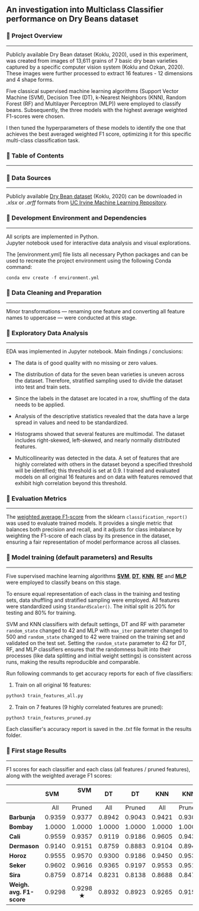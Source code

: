 ## An investigation into Multiclass Classifier performance on Dry Beans dataset

### :pushpin: Project Overview

___

Publicly available Dry Bean dataset (Koklu, 2020), used in this experiment, was created from images of 13,611 grains of 7 basic dry bean varieties captured by a specific computer vision system (Koklu and Ozkan, 2020). These images were further processed to extract 16 features - 12 dimensions and 4 shape forms.

Five classical supervised machine learning algorithms (Support Vector Machine (SVM), Decision Tree (DT), k-Nearest Neighbors (KNN), Random Forest (RF) and Multilayer Perceptron (MLP)) were employed to classify beans. Subsequently, the three models with the highest average weighted F1-scores were chosen.

I then tuned the hyperparameters of these models to identify the one that achieves the best averaged weighted F1 score, optimizing it for this specific multi-class classification task.

### :pushpin: Table of Contents
___


### :pushpin: Data Sources
___

Publicly available [Dry Bean dataset](https://archive.ics.uci.edu/dataset/602/dry+bean+dataset) (Koklu, 2020) can be downloaded in *.xlsx* or *.arff* formats from [UC Irvine Machine Learning Repository](https://archive.ics.uci.edu).

### :pushpin: Development Environment and Dependencies
___

All scripts are implemented in Python.</br>
Jupyter notebook used for interactive data analysis and visual explorations. 

The [environment.yml] file lists all necessary Python packages and can be used to recreate the project environment using the following Conda command:
```Python
conda env create -f environment.yml
```

### :pushpin: Data Cleaning and Preparation
___

Minor transformations — renaming one feature and converting all feature names to uppercase — were conducted at this stage.

### :pushpin: Exploratory Data Analysis
___

EDA was implemented in Jupyter notebook. Main findings / conclusions:

- The data is of good quality with no missing or zero values.
  
- The distribution of data for the seven bean varieties is uneven across the dataset. Therefore, stratified sampling used to divide the dataset into test and train sets.</br>
- Since the labels in the dataset are located in a row, shuffling of the data needs to be applied.
- Analysis of the descriptive statistics revealed that the data have a large spread in values and need to be standardized.
- Histograms showed that several features are multimodal. The dataset includes right-skewed, left-skewed, and nearly normally distributed features.
- Multicollinearity was detected in the data. A set of features that are highly correlated with others in the dataset beyond a specified threshold will be identified; this threshold is set at 0.9. I trained and evaluated models on all original 16 features and on data with features removed that exhibit high correlation beyond this threshold.

### :pushpin: Evaluation Metrics
___

The <ins>weighted average F1-score</ins> from the sklearn `classification_report()` was used to evaluate trained models. It provides a single metric that balances both precision and recall, and it adjusts for class imbalance by weighting the F1-score of each class by its presence in the dataset, ensuring a fair representation of model performance across all classes.

### :pushpin: Model training (default parameters) and Results
___

Five supervised machine learning algorithms <ins>**SVM**</ins>, <ins>**DT**</ins>, <ins>**KNN**</ins>, <ins>**RF**</ins> and <ins>**MLP**</ins> were employed to classify beans on this stage. 

To ensure equal representation of each class in the training and testing sets, data shuffling and stratified sampling were employed. All features were standardized using `StandardScaler()`. The initial split is 20% for testing and 80% for training.  

SVM and KNN classifiers with default settings, DT and RF with parameter `random_state` changed to 42 and MLP with `max_iter` parameter changed to 500 and `random_state` changed to 42 were trained on the training set and validated on the test set. Setting the `random_state` parameter to 42 for DT, RF, and MLP classifiers ensures that the randomness built into their processes (like data splitting and initial weight settings) is consistent across runs, making the results reproducible and comparable.

Run following commands to get accuracy reports for each of five classifiers:

1. Train on all original 16 features:
```Python
python3 train_features_all.py
   ```

2. Train on 7 features (9 highly correlated features are pruned):
```Python
python3 train_features_pruned.py
```

Each classifier's accuracy report is saved in the *.txt* file format in the results folder.

### :pushpin: First stage Results
___

F1 scores for each classifier and each class (all features / pruned features), along with the weighted average F1 scores:

|                            |   SVM    |   SVM     |  DT      |  DT     |   KNN    |   KNN   |   RF     |   RF      |   MLP    |  MLP      |
|:---------------------------|:--------:|:---------:|:--------:|:-------:|:--------:|:-------:|:--------:|:---------:|:--------:|:---------:|
|                            |   All    | Pruned    |   All    | Pruned  |   All    | Pruned  |   All    | Pruned    |   All    | Pruned    |
| **Barbunja**               | 0.9359   | 0.9377    | 0.8942   | 0.9043  | 0.9421   | 0.9302  | 0.9290   | 0.9318    | 0.9256   | 0.9448    |
| **Bombay**                 | 1.0000   | 1.0000    | 1.0000   | 1.0000  | 1.0000   | 1.0000  | 1.0000   | 1.0000    | 1.0000   | 1.0000    |
| **Cali**                   | 0.9559   | 0.9357    | 0.9119   | 0.9186  | 0.9605   | 0.9437  | 0.9388   | 0.9528    | 0.9601   | 0.9633    |
| **Dermason**               | 0.9140   | 0.9151    | 0.8759   | 0.8883  | 0.9104   | 0.8941  | 0.9151   | 0.9222    | 0.9189   | 0.9197    |
| **Horoz**                  | 0.9555   | 0.9570    | 0.9300   | 0.9186  | 0.9450   | 0.9535  | 0.9406   | 0.9515    | 0.9485   | 0.9540    |
| **Seker**                  | 0.9602   | 0.9616    | 0.9365   | 0.9197  | 0.9553   | 0.9514  | 0.9494   | 0.9578    | 0.9602   | 0.9591    |
| **Sira**                   | 0.8759   | 0.8714    | 0.8231   | 0.8138  | 0.8688   | 0.8470  | 0.8692   | 0.8806    | 0.8783   | 0.8828    |
| **Weigh. avg. F1-score**   | 0.9298   | 0.9298 ★  | 0.8932   | 0.8923  | 0.9265   | 0.9154  | 0.9224   | 0.9312 ★  | 0.9327   | 0.9340 ★  |


